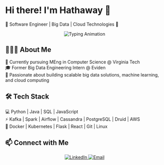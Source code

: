 # Hi there! I'm Hathaway 👋  
🚀 Software Engineer | Big Data | Cloud Technologies 🚀  
<p align="center">
  <img src="https://readme-typing-svg.demolab.com?font=Fira+Code&weight=500&size=22&pause=1000&color=CCDF92&center=true&vCenter=true&multiline=true&width=600&height=60&lines=Passionate+about+Big+Data+and+Cloud+☁️" alt="Typing Animation">
</p>

## 👩🏻‍💻 About Me  
🔭 Currently pursuing MEng in Computer Science @ Virginia Tech  
🎓 Former Big Data Engineering Intern @ Eviden  
🌱 Passionate about building scalable big data solutions, machine learning, and cloud computing  

## 🛠 Tech Stack  
💻 Python | Java | SQL | JavaScript  
⚡ Kafka | Spark | Airflow | Cassandra | PostgreSQL | Druid | AWS  
🔧 Docker | Kubernetes | Flask | React | Git | Linux  



## 📫 Connect with Me  
<p align="center">
  <a href="https://www.linkedin.com/in/hathawaychen/">
    <img src="https://img.shields.io/badge/LinkedIn-blue?style=flat&logo=linkedin" alt="LinkedIn">
  </a>
  <a href="mailto:hathaway1214@gmail.com">
    <img src="https://img.shields.io/badge/Email-D14836?style=flat&logo=gmail&logoColor=white" alt="Email">
  </a>
</p>
